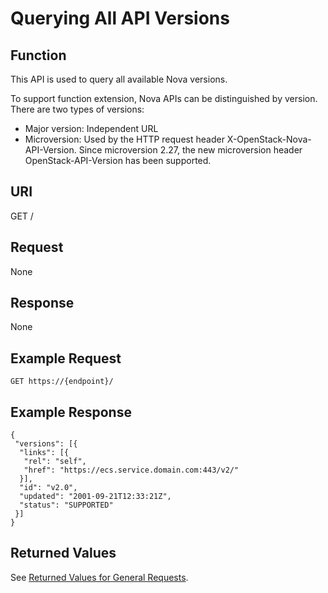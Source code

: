 # Querying All API Versions<a name="EN-US_TOPIC_0065792793"></a>

## Function<a name="section54478915181842"></a>

This API is used to query all available Nova versions.

To support function extension, Nova APIs can be distinguished by version. There are two types of versions:

-   Major version: Independent URL
-   Microversion: Used by the HTTP request header X-OpenStack-Nova-API-Version. Since microversion 2.27, the new microversion header OpenStack-API-Version has been supported.

## URI<a name="section53791107181842"></a>

GET /

## Request<a name="section108201017144216"></a>

None

## Response<a name="section89511024194216"></a>

None

## Example Request<a name="section39878380181842"></a>

```
GET https://{endpoint}/
```

## Example Response<a name="section569124244211"></a>

```
{
 "versions": [{
  "links": [{
   "rel": "self",
   "href": "https://ecs.service.domain.com:443/v2/"
  }],
  "id": "v2.0",
  "updated": "2001-09-21T12:33:21Z",
  "status": "SUPPORTED"
 }]
}
```

## Returned Values<a name="section12571834"></a>

See  [Returned Values for General Requests](returned-values-for-general-requests.md).

